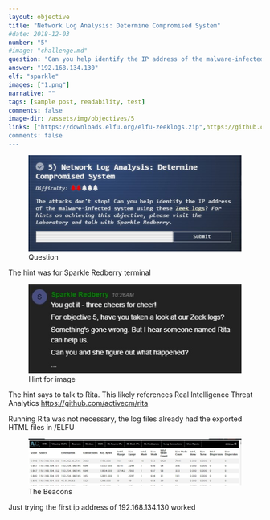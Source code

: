 ```yaml
---
layout: objective
title: "Network Log Analysis: Determine Compromised System"
#date: 2018-12-03
number: "5"
#image: "challenge.md"
question: "Can you help identify the IP address of the malware-infected system "
answer: "192.168.134.130"
elf: "sparkle"
images: ["1.png"]
narrative: ""
tags: [sample post, readability, test]
comments: false
image-dir: /assets/img/objectives/5
links: ["https://downloads.elfu.org/elfu-zeeklogs.zip",https://github.com/activecm/rita"]
comments: false
---
```



<figure>
	<img src="/assets/img/objectives/5/question.jpg">
	<figcaption>Question</figcaption>
</figure>

The hint was for Sparkle Redberry terminal

<figure>
	<img src="/assets/img/elves/sparkle/hint.jpg">
	<figcaption>Hint for image</figcaption>
</figure>

The hint says to talk to Rita. This likely references Real Intelligence Threat Analytics https://github.com/activecm/rita

Running Rita was not necessary, the log files already had the exported HTML files in <path>/ELFU

<figure>
	<img src="/assets/img/objectives/5/1.jpg">
	<figcaption>The Beacons</figcaption>
</figure>

Just trying the first ip address of 192.168.134.130 worked
